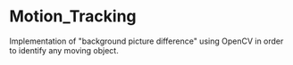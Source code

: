# Motion_Tracking
Implementation of "background picture difference" using OpenCV in order to identify any moving object.
